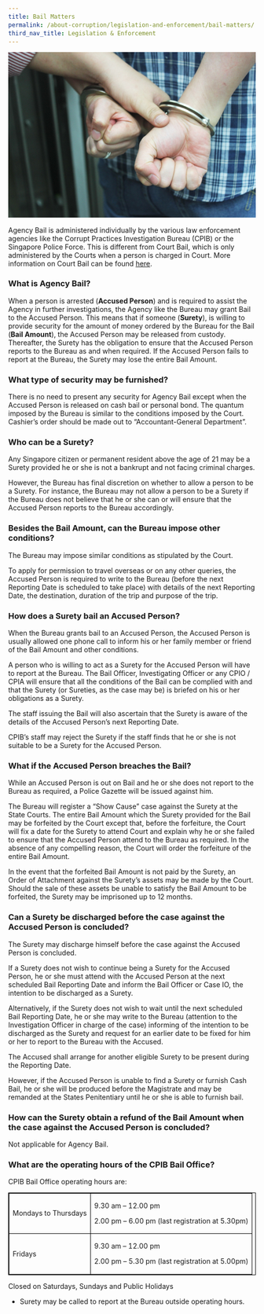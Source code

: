 ```yaml
---
title: Bail Matters
permalink: /about-corruption/legislation-and-enforcement/bail-matters/
third_nav_title: Legislation & Enforcement
---
```


<style>
table, th, td {
  border: 1px solid black;
  border-collapse: collapse;
}
</style>

<img src="/images/abt-corruption_bailmatters.png" alt="bail matters">

Agency Bail is administered individually by the various law enforcement agencies like the Corrupt Practices Investigation Bureau (CPIB) or the Singapore Police Force. This is different from Court Bail, which is only administered by the Courts when a person is charged in Court. More information on Court Bail can be found <a href="https://www.statecourts.gov.sg/CriminalCase/Documents/DutiesOfABailor.pdf" target="_blank">here</a>.

### **What is Agency Bail?**

When a person is arrested (**Accused Person**) and is required to assist the Agency in further investigations, the Agency like the Bureau may grant Bail to the Accused Person. This means that if someone (**Surety**), is willing to provide security for the amount of money ordered by the Bureau for the Bail (**Bail Amount**), the Accused Person may be released from custody. Thereafter, the Surety has the obligation to ensure that the Accused Person reports to the Bureau as and when required. If the Accused Person fails to report at the Bureau, the Surety may lose the entire Bail Amount.

### **What type of security may be furnished?**

There is no need to present any security for Agency Bail except when the Accused Person is released on cash bail or personal bond. The quantum imposed by the Bureau is similar to the conditions imposed by the Court. Cashier’s order should be made out to “Accountant-General Department”.

### **Who can be a Surety?**

Any Singapore citizen or permanent resident above the age of 21 may be a Surety provided he or she is not a bankrupt and not facing criminal charges.

However, the Bureau has final discretion on whether to allow a person to be a Surety. For instance, the Bureau may not allow a person to be a Surety if the Bureau does not believe that he or she can or will ensure that the Accused Person reports to the Bureau accordingly.

### **Besides the Bail Amount, can the Bureau impose other conditions?**

The Bureau may impose similar conditions as stipulated by the Court.

To apply for permission to travel overseas or on any other queries, the Accused Person is required to write to the Bureau (before the next Reporting Date is scheduled to take place) with details of the next Reporting Date, the destination, duration of the trip and purpose of the trip.

### **How does a Surety bail an Accused Person?**

When the Bureau grants bail to an Accused Person, the Accused Person is usually allowed one phone call to inform his or her family member or friend of the Bail Amount and other conditions.

A person who is willing to act as a Surety for the Accused Person will have to report at the Bureau. The Bail Officer, Investigating Officer or any CPIO / CPIA will ensure that all the conditions of the Bail can be complied with and that the Surety (or Sureties, as the case may be) is briefed on his or her obligations as a Surety.

The staff issuing the Bail will also ascertain that the Surety is aware of the details of the Accused Person’s next Reporting Date.

CPIB’s staff may reject the Surety if the staff finds that he or she is not suitable to be a Surety for the Accused Person.

### **What if the Accused Person breaches the Bail?**

While an Accused Person is out on Bail and he or she does not report to the Bureau as required, a Police Gazette will be issued against him.

The Bureau will register a “Show Cause” case against the Surety at the State Courts. The entire Bail Amount which the Surety provided for the Bail may be forfeited by the Court except that, before the forfeiture, the Court will fix a date for the Surety to attend Court and explain why he or she failed to ensure that the Accused Person attend to the Bureau as required. In the absence of any compelling reason, the Court will order the forfeiture of the entire Bail Amount.

In the event that the forfeited Bail Amount is not paid by the Surety, an Order of Attachment against the Surety’s assets may be made by the Court. Should the sale of these assets be unable to satisfy the Bail Amount to be forfeited, the Surety may be imprisoned up to 12 months.

### **Can a Surety be discharged before the case against the Accused Person is concluded?**

The Surety may discharge himself before the case against the Accused Person is concluded.

If a Surety does not wish to continue being a Surety for the Accused Person, he or she must attend with the Accused Person at the next scheduled Bail Reporting Date and inform the Bail Officer or Case IO, the intention to be discharged as a Surety.

Alternatively, if the Surety does not wish to wait until the next scheduled Bail Reporting Date, he or she may write to the Bureau (attention to the Investigation Officer in charge of the case) informing of the intention to be discharged as the Surety and request for an earlier date to be fixed for him or her to report to the Bureau with the Accused.

The Accused shall arrange for another eligible Surety to be present during the Reporting Date.

However, if the Accused Person is unable to find a Surety or furnish Cash Bail, he or she will be produced before the Magistrate and may be remanded at the States Penitentiary until he or she is able to furnish bail.

### **How can the Surety obtain a refund of the Bail Amount when the case against the Accused Person is concluded?**

Not applicable for Agency Bail.

### **What are the operating hours of the CPIB Bail Office?**

CPIB Bail Office operating hours are:

<table>

  <tr>
    <td><p>Mondays to Thursdays</p></td>
    <td>
      <p>9.30 am – 12.00 pm</p>
      <p>2.00 pm – 6.00 pm (last registration at 5.30pm)</p>
  </td>
  </tr>

  <tr>
    <td><p>Fridays</p></td>
    <td>
      <p>9.30 am – 12.00 pm</p>
      <p>2.00 pm – 5.30 pm (last registration at 5.00pm)</p>
    </td>
  </tr>
  
</table>

Closed on Saturdays, Sundays and Public Holidays

* Surety may be called to report at the Bureau outside operating hours.


